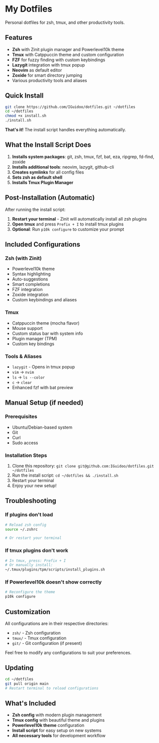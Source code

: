 # My Dotfiles

Personal dotfiles for zsh, tmux, and other productivity tools.

## Features

- **Zsh** with Zinit plugin manager and Powerlevel10k theme
- **Tmux** with Catppuccin theme and custom configuration
- **FZF** for fuzzy finding with custom keybindings
- **Lazygit** integration with tmux popup
- **Neovim** as default editor
- **Zoxide** for smart directory jumping
- Various productivity tools and aliases

## Quick Install

```bash
git clone https://github.com/IGuidoo/dotfiles.git ~/dotfiles
cd ~/dotfiles
chmod +x install.sh
./install.sh
```

**That's it!** The install script handles everything automatically.

## What the Install Script Does

1. **Installs system packages**: git, zsh, tmux, fzf, bat, eza, ripgrep, fd-find, zoxide
2. **Installs additional tools**: neovim, lazygit, github-cli
3. **Creates symlinks** for all config files
4. **Sets zsh as default shell**
5. **Installs Tmux Plugin Manager**

## Post-Installation (Automatic)

After running the install script:

1. **Restart your terminal** - Zinit will automatically install all zsh plugins
2. **Open tmux** and press `Prefix + I` to install tmux plugins
3. **Optional**: Run `p10k configure` to customize your prompt

## Included Configurations

### Zsh (with Zinit)
- Powerlevel10k theme
- Syntax highlighting
- Auto-suggestions
- Smart completions
- FZF integration
- Zoxide integration
- Custom keybindings and aliases

### Tmux
- Catppuccin theme (mocha flavor)
- Mouse support
- Custom status bar with system info
- Plugin manager (TPM)
- Custom key bindings

### Tools & Aliases
- `lazygit` - Opens in tmux popup
- `vim` → `nvim`
- `ls` → `ls --color`
- `c` → `clear`
- Enhanced fzf with bat preview

## Manual Setup (if needed)

### Prerequisites
- Ubuntu/Debian-based system
- Git
- Curl
- Sudo access

### Installation Steps
1. Clone this repository: `git clone git@github.com:IGuidoo/dotfiles.git ~/dotfiles`
2. Run the install script: `cd ~/dotfiles && ./install.sh`
3. Restart your terminal
4. Enjoy your new setup!

## Troubleshooting

### If plugins don't load
```bash
# Reload zsh config
source ~/.zshrc

# Or restart your terminal
```

### If tmux plugins don't work
```bash
# In tmux, press: Prefix + I
# Or manually install:
~/.tmux/plugins/tpm/scripts/install_plugins.sh
```

### If Powerlevel10k doesn't show correctly
```bash
# Reconfigure the theme
p10k configure
```

## Customization

All configurations are in their respective directories:
- `zsh/` - Zsh configuration
- `tmux/` - Tmux configuration  
- `git/` - Git configuration (if present)

Feel free to modify any configurations to suit your preferences.

## Updating

```bash
cd ~/dotfiles
git pull origin main
# Restart terminal to reload configurations
```

## What's Included

- **Zsh config** with modern plugin management
- **Tmux config** with beautiful theme and plugins
- **Powerlevel10k theme** configuration
- **Install script** for easy setup on new systems
- **All necessary tools** for development workflow